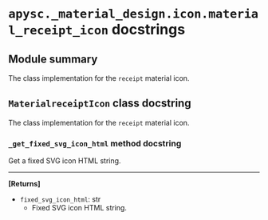 # `apysc._material_design.icon.material_receipt_icon` docstrings

## Module summary

The class implementation for the `receipt` material icon.

## `MaterialreceiptIcon` class docstring

The class implementation for the `receipt` material icon.

### `_get_fixed_svg_icon_html` method docstring

Get a fixed SVG icon HTML string.<hr>

**[Returns]**

- `fixed_svg_icon_html`: str
  - Fixed SVG icon HTML string.